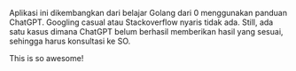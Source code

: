 Aplikasi ini dikembangkan dari belajar Golang dari 0 menggunakan panduan
ChatGPT. Googling casual atau Stackoverflow nyaris tidak ada. Still, ada satu
kasus dimana ChatGPT belum berhasil memberikan hasil yang sesuai, sehingga
harus konsultasi ke SO.

This is so awesome!
